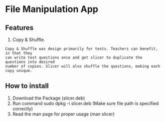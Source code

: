 # File Manipulation App

## Features
1. Copy & Shuffle. 

```
Copy & Shuffle was design primarily for tests. Teachers can benefit, in that they 
can write test questions once and get slicer to duplicate the questions into desired
number of copies. Slicer will also shuffle the questions, making each copy unique.
```

## How to install
1. Download the Package (slicer.deb)
2. Run command sudo dpkg -i slicer.deb (Make sure file path is specified correctly)
3. Read the man page for proper usage (man slicer)
